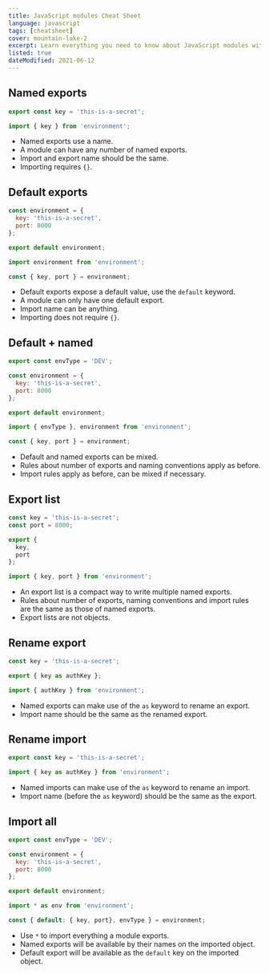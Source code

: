 ```yaml
---
title: JavaScript modules Cheat Sheet
language: javascript
tags: [cheatsheet]
cover: mountain-lake-2
excerpt: Learn everything you need to know about JavaScript modules with this handy cheatsheet.
listed: true
dateModified: 2021-06-12
---
```


## Named exports

```js title="environment.js"
export const key = 'this-is-a-secret';
```

```js title="index.js"
import { key } from 'environment';
```

- Named exports use a name.
- A module can have any number of named exports.
- Import and export name should be the same.
- Importing requires `{}`.

## Default exports

```js title="environment.js"
const environment = {
  key: 'this-is-a-secret',
  port: 8000
};

export default environment;
```

```js title="index.js"
import environment from 'environment';

const { key, port } = environment;
```

- Default exports expose a default value, use the `default` keyword.
- A module can only have one default export.
- Import name can be anything.
- Importing does not require `{}`.

## Default + named

```js title="environment.js"
export const envType = 'DEV';

const environment = {
  key: 'this-is-a-secret',
  port: 8000
};

export default environment;
```

```js title="index.js"
import { envType }, environment from 'environment';

const { key, port } = environment;
```

- Default and named exports can be mixed.
- Rules about number of exports and naming conventions apply as before.
- Import rules apply as before, can be mixed if necessary.

## Export list

```js title="environment.js"
const key = 'this-is-a-secret';
const port = 8000;

export {
  key,
  port
};
```

```js title="index.js"
import { key, port } from 'environment';
```

- An export list is a compact way to write multiple named exports.
- Rules about number of exports, naming conventions and import rules are the same as those of named exports.
- Export lists are not objects.

## Rename export

```js title="environment.js"
const key = 'this-is-a-secret';

export { key as authKey };
```

```js title="index.js"
import { authKey } from 'environment';
```

- Named exports can make use of the `as` keyword to rename an export.
- Import name should be the same as the renamed export.

## Rename import

```js title="environment.js"
export const key = 'this-is-a-secret';
```

```js title="index.js"
import { key as authKey } from 'environment';
```

- Named imports can make use of the `as` keyword to rename an import.
- Import name (before the `as` keyword) should be the same as the export.

## Import all

```js title="environment.js"
export const envType = 'DEV';

const environment = {
  key: 'this-is-a-secret',
  port: 8000
};

export default environment;
```

```js title="index.js"
import * as env from 'environment';

const { default: { key, port}, envType } = environment;
```

- Use `*` to import everything a module exports.
- Named exports will be available by their names on the imported object.
- Default export will be available as the `default` key on the imported object.
